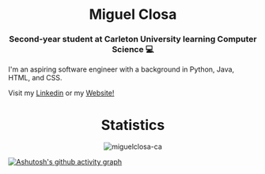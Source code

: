 <h1 align="center">Miguel Closa</h1> 
<h3 align="center">Second-year student at Carleton University learning Computer Science 💻</h3>




<p>I'm an aspiring software engineer with a background in Python, Java, HTML, and CSS. </p>

<p>Visit my <a href="https://www.linkedin.com/in/miguel-closa-b9a471293">Linkedin</a> or my <a href="https://miguelclosa-portfolio.vercel.app/">Website!</a></p>


<h1 align="center">Statistics</h1>
<div align="center">
  <p><img align="center" src="https://github-readme-stats.vercel.app/api/top-langs?username=miguelclosa-ca&show_icons=true&locale=en&layout=compact&theme=midnight-purple" alt="miguelclosa-ca" /></p>
</div>

[![Ashutosh's github activity graph](https://github-readme-activity-graph.vercel.app/graph?username=miguelclosa-ca&theme=nightowl)](https://github.com/ashutosh00710/github-readme-activity-graph)
